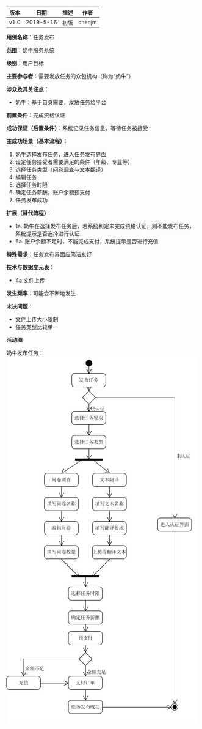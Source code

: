 | 版本 | 日期      | 描述 | 作者   |
| ---- | --------- | ---- | ------ |
| v1.0 | 2019-5-16 | 初版 | chenjm |

**用例名称**：任务发布

**范围**：奶牛服务系统

**级别**：用户目标

**主要参与者**：需要发放任务的众包机构（称为“奶牛”）

**涉众及其关注点**：
* 奶牛：基于自身需要，发放任务给平台

**前置条件**：完成资格认证

**成功保证（后置条件）**：系统记录任务信息，等待任务被接受

**主成功场景（基本流程）**：
1. 奶牛选择发布任务，进入任务发布界面
2. 设定任务接受者需要满足的条件（年级、专业等）
3. 选择任务类型（[问卷调查](/imgs/问卷调查.png)与[文本翻译](/imgs/文本翻译.png)）
4. 编辑任务
5. 选择任务时限
6. 确定任务薪酬，账户余额预支付
7. 任务发布成功

**扩展（替代流程）**：
* 1a. 奶牛在选择发布任务后，若系统判定未完成资格认证，则不能发布任务，系统提示是否选择进行认证
* 6a. 账户余额不足时，不能完成支付，系统提示是否进行充值

**特殊需求**：任务发布界面应简洁友好

**技术与数据变元表**：
* 4a.文件上传

**发生频率**：可能会不断地发生

**未决问题**：
* 文件上传大小限制
* 任务类型比较单一

**活动图**

奶牛发布任务：
![release-task](/imgs/release-task.png)

